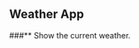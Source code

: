 ## Weather App

###** Show the current weather.
[](https://shubhanshurav.github.io/Current-Weather-App/)
